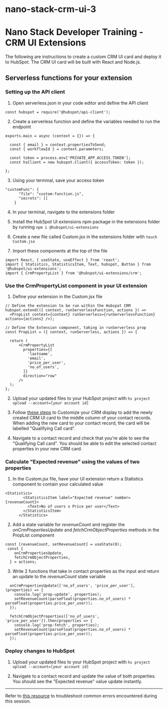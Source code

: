 # nano-stack-crm-ui-3
# Nano Stack Developer Training - CRM UI Extensions
The following are instructions to create a custom CRM UI card and deploy it to HubSpot. The CRM UI card will be built with React and Node.js. 

## Serverless functions for your extension
### Setting up the API client 
1. Open serverless.json in your code editor and define the API client

```
const hubspot = require('@hubspot/api-client');
```

2. Create a serverless function and define the variables needed to run the endpoint

```
exports.main = async (context = {}) => {

  const { email } = context.propertiesToSend;
  const { workflowId } = context.parameters;
 
  const token = process.env['PRIVATE_APP_ACCESS_TOKEN'];
  const hsClient = new hubspot.Client({ accessToken: token });

};
```

3. Using your terminal, save your access token 

```
"customFunc": {
      "file": "custom-function.js",
      "secrets": []
    }
```

4. In your terminal, navigate to the extensions folder 

5. Install the HubSpot UI extensions npm package in the extensions folder by running `npm i @hubspot/ui-extensions`

6. Create a new file called Custom.jsx in the extensions folder with `touch Custom.jsx`

7. Import these components at the top of the file

```
import React, { useState, useEffect } from 'react';
import { Statistics, StatisticsItem, Text, hubspot, Button } from '@hubspot/ui-extensions';
import { CrmPropertyList } from '@hubspot/ui-extensions/crm';
```

### Use the CrmPropertyList component in your UI extension

1. Define your extension in the Custom.jsx file 

```
// Define the extension to be run within the Hubspot CRM
hubspot.extend(({ context, runServerlessFunction, actions }) =>
  <PropList context={context} runServerless={runServerlessFunction} actions={actions} />);

// Define the Extension component, taking in runServerless prop
const PropList = ({ context, runServerless, actions }) => {

  return (
      <CrmPropertyList
        properties={[
          'lastname',
          'email',
          'price_per_user',
          'no_of_users',
        ]}
        direction="row"
      />
  );
};

``` 

2. Upload your updated files to your HubSpot project with `hs project upload --account=[your account id]`

3. Follow [these steps](https://knowledge.hubspot.com/object-settings/customize-the-middle-column-of-records#edit-the-middle-column-s-layout-and-content) to Customize your CRM display to add the newly created CRM UI card to the middle column of your contact records. When adding the new card to your contact record, the card will be labelled  "Qualifying Call card". 

4. Navigate to a contact record and check that you're able to see the "Qualifying Call card". You should be able to edit the selected contact properties in your new CRM card. 

### Calculate "Expected revenue" using the values of two properties
1. In the Custom.jsx file, have your UI extension return a Statistics component to contain your calculated value
```
<Statistics>
        <StatisticsItem label="Expected revenue" number={revenueCount}>
          <Text>No of users x Price per user</Text>
        </StatisticsItem>
      </Statistics>
```

2. Add a state variable for _revenueCount_ and register the _onCrmPropertiesUpdate_ and _fetchCrmObjectProperties_ methods in the PropList component 

```
const [revenueCount, setRevenueCount] = useState(0);
 const {
    onCrmPropertiesUpdate,
    fetchCrmObjectProperties,
  } = actions;

```
3. Write 2 functions that take in contact properties as the input and return an update to the _revenueCount_ state variable 

```
  onCrmPropertiesUpdate(['no_of_users', 'price_per_user'], (properties) => {
    console.log('prop-update', properties);
    setRevenueCount(parseFloat(properties.no_of_users) * parseFloat(properties.price_per_user));
  });

  fetchCrmObjectProperties(['no_of_users', 'price_per_user']).then(properties => {
    console.log('prop-fetch', properties);
    setRevenueCount(parseFloat(properties.no_of_users) * parseFloat(properties.price_per_user));
  });
```
    
### Deploy changes to HubSpot

1. Upload your updated files to your HubSpot project with `hs project upload --account=[your account id]`

2. Navigate to a contact record and update the value of both properties. You should see the "Expected revenue" value update instantly.
---
Refer to [this resource](https://docs.google.com/document/d/158lC7iaTETgKKQVDs4rdOBRZ_9vSUIBIlpByFh0b_4o/edit#heading=h.gzn6elt46xf7) to troubleshoot common errors encountered during this session. 
